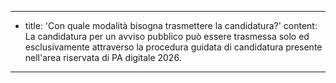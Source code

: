 ---
  - title: 'Con quale modalità bisogna trasmettere la candidatura?'
    content: La candidatura per un avviso pubblico può essere trasmessa solo ed esclusivamente attraverso la procedura guidata di candidatura presente nell'area riservata di PA digitale 2026.
---